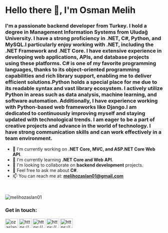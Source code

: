 <h1 align="left"> Hello there 👋, I'm Osman Melih</h1>
<h3 align="left"> I'm a passionate backend developer from Turkey. I hold a degree in Management Information Systems from Uludağ University. I have a strong proficiency in .NET, C#, Python, and MySQL.I particularly enjoy working with .NET, including the .NET Framework and .NET Core. I have extensive experience in developing web applications, APIs, and database projects using these platforms. C# is one of my favorite programming languages, thanks to its object-oriented programming capabilities and rich library support, enabling me to deliver efficient solutions.Python holds a special place for me due to its readable syntax and vast library ecosystem. I actively utilize Python in areas such as data analysis, machine learning, and software automation. Additionally, I have experience working with Python-based web frameworks like Django.I am dedicated to continuously improving myself and staying updated with technological trends. I am eager to be a part of creative projects and advance in the world of technology. I have strong communication skills and can work effectively in a team environment.</h3>

- 🔭 I'm currently working on **.NET Core, MVC, and ASP.NET Core Web API**.
- 🌱 I'm currently learning **.NET Core and Web API**.
- 👯 I'm looking to collaborate on **backend development** projects.
- 💬 Feel free to ask me about **C#**.
- 📫 You can reach me at: **melihozaslan01@gmail.com**

<br><p><img align="left" src="https://github-readme-stats.vercel.app/api/top-langs?username=melihozaslan01&show_icons=true&locale=en&layout=compact" alt="melihozaslan01" /></p> </br>  


<h3 align="left">Get in touch:</h3>  
<p align="left">
<a href="https://twitter.com/ozaslanmelih" target="blank"><img align="center" src="https://raw.githubusercontent.com/rahuldkjain/github-profile-readme-generator/master/src/images/icons/Social/twitter.svg" alt="ozaslanmelih" height="30" width="40" /></a>
<a href="https://linkedin.com/in/https://www.linkedin.com/in/melih-özaslan/" target="blank"><img align="center" src="https://raw.githubusercontent.com/rahuldkjain/github-profile-readme-generator/master/src/images/icons/Social/linked-in-alt.svg" alt="https://www.linkedin.com/in/melih-özaslan/" height="30" width="40" /></a>
<a href="https://stackoverflow.com/users/https://stackoverflow.com/users/17376278/melih-özaslan" target="blank"><img align="center" src="https://raw.githubusercontent.com/rahuldkjain/github-profile-readme-generator/master/src/images/icons/Social/stack-overflow.svg" alt="https://stackoverflow.com/users/17376278/melih-özaslan" height="30" width="40" /></a>
<a href="https://fb.com/https://www.facebook.com/melih.ozaslan.9" target="blank"><img align="center" src="https://raw.githubusercontent.com/rahuldkjain/github-profile-readme-generator/master/src/images/icons/Social/facebook.svg" alt="https://www.facebook.com/melih.ozaslan.9" height="30" width="40" /></a>
<a href="https://instagram.com/https://www.instagram.com/melih.ozaslan/?hl=tr" target="blank"><img align="center" src="https://raw.githubusercontent.com/rahuldkjain/github-profile-readme-generator/master/src/images/icons/Social/instagram.svg" alt="https://www.instagram.com/melih.ozaslan/?hl=tr" height="30" width="40" /></a>
</p>


